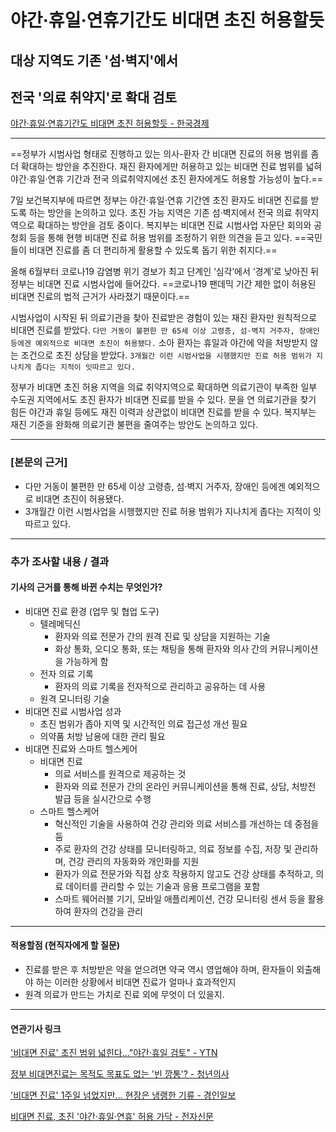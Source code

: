 # 야간·휴일·연휴기간도 비대면 초진 허용할듯
## 대상 지역도 기존 '섬·벽지'에서
## 전국 '의료 취약지'로 확대 검토
[야간·휴일·연휴기간도 비대면 초진 허용할듯 - 한국경제](https://n.news.naver.com/article/newspaper/015/0004889139?date=20230908 "야간·휴일·연휴기간도 비대면 초진 허용할듯")

---

==정부가 시범사업 형태로 진행하고 있는 의사-환자 간 비대면 진료의 허용 범위를 좀 더 확대하는 방안을 추진한다. 재진 환자에게만 허용하고 있는 비대면 진료 범위를 넓혀 야간·휴일·연휴 기간과 전국 의료취약지에선 초진 환자에게도 허용할 가능성이 높다.==

7일 보건복지부에 따르면 정부는 야간·휴일·연휴 기간엔 초진 환자도 비대면 진료를 받도록 하는 방안을 논의하고 있다. 초진 가능 지역은 기존 섬·벽지에서 전국 의료 취약지역으로 확대하는 방안을 검토 중이다. 복지부는 비대면 진료 시범사업 자문단 회의와 공청회 등을 통해 현행 비대면 진료 허용 범위를 조정하기 위한 의견을 듣고 있다. ==국민들이 비대면 진료를 좀 더 편리하게 활용할 수 있도록 돕기 위한 취지다.==

올해 6월부터 코로나19 감염병 위기 경보가 최고 단계인 ‘심각’에서 ‘경계’로 낮아진 뒤 정부는 비대면 진료 시범사업에 들어갔다. ==코로나19 팬데믹 기간 제한 없이 허용된 비대면 진료의 법적 근거가 사라졌기 때문이다.==

시범사업이 시작된 뒤 의료기관을 찾아 진료받은 경험이 있는 재진 환자만 원칙적으로 비대면 진료를 받았다. `다만 거동이 불편한 만 65세 이상 고령층, 섬·벽지 거주자, 장애인 등에겐 예외적으로 비대면 초진이 허용됐다.` 소아 환자는 휴일과 야간에 약을 처방받지 않는 조건으로 초진 상담을 받았다. `3개월간 이런 시범사업을 시행했지만 진료 허용 범위가 지나치게 좁다는 지적이 잇따르고 있다.`

정부가 비대면 초진 허용 지역을 의료 취약지역으로 확대하면 의료기관이 부족한 일부 수도권 지역에서도 초진 환자가 비대면 진료를 받을 수 있다. 문을 연 의료기관을 찾기 힘든 야간과 휴일 등에도 재진 이력과 상관없이 비대면 진료를 받을 수 있다. 복지부는 재진 기준을 완화해 의료기관 불편을 줄여주는 방안도 논의하고 있다.


---

### [본문의 근거] 
* 다만 거동이 불편한 만 65세 이상 고령층, 섬·벽지 거주자, 장애인 등에겐 예외적으로 비대면 초진이 허용됐다.
* 3개월간 이런 시범사업을 시행했지만 진료 허용 범위가 지나치게 좁다는 지적이 잇따르고 있다.

---

### 추가 조사할 내용 / 결과 
#### 기사의 근거를 통해 바뀐 수치는 무엇인가?
* 비대면 진료 환경 (업무 및 협업 도구)
    * 텔레메딕신
        *  환자와 의료 전문가 간의 원격 진료 및 상담을 지원하는 기술
        * 화상 통화, 오디오 통화, 또는 채팅을 통해 환자와 의사 간의 커뮤니케이션을 가능하게 함
    * 전자 의료 기록
        * 환자의 의료 기록을 전자적으로 관리하고 공유하는 데 사용
    * 원격 모니터링 기술
* 비대면 진료 시범사업 성과
    * 초진 범위가 좁아 지역 및 시간적인 의료 접근성 개선 필요
    * 의약품 처방 남용에 대한 관리 필요
* 비대면 진료와 스마트 헬스케어 
    * 비대면 진료
        *  의료 서비스를 원격으로 제공하는 것
        * 환자와 의료 전문가 간의 온라인 커뮤니케이션을 통해 진료, 상담, 처방전 발급 등을 실시간으로 수행
    * 스마트 헬스케어 
        * 혁신적인 기술을 사용하여 건강 관리와 의료 서비스를 개선하는 데 중점을 둠
        * 주로 환자의 건강 상태를 모니터링하고, 의료 정보를 수집, 저장 및 관리하며, 건강 관리의 자동화와 개인화를 지원
        * 환자가 의료 전문가와 직접 상호 작용하지 않고도 건강 상태를 추적하고, 의료 데이터를 관리할 수 있는 기술과 응용 프로그램을 포함
        * 스마트 웨어러블 기기, 모바일 애플리케이션, 건강 모니터링 센서 등을 활용하여 환자의 건강을 관리

---

#### 적용할점 (현직자에게 할 질문)
* 진료를 받은 후 처방받은 약을 얻으려면 약국 역시 영업해야 하며, 환자들이 외출해야 하는 이러한 상황에서 비대면 진료가 얼마나 효과적인지
* 원격 의료가 만드는 가치로 진료 외에 무엇이 더 있을지.
--- 
#### 연관기사 링크

['비대면 진료' 초진 범위 넓힌다..."야간·휴일 검토" - YTN](https://www.ytn.co.kr/_ln/0103_202309071806576060)

[정부 비대면진료는 목적도 목표도 없는 '빈 깡통'? - 청년의사](http://www.docdocdoc.co.kr/news/articleView.html?idxno=3009338)

['비대면 진료' 1주일 넘었지만… 현장은 냉랭한 기류 - 경인일보](http://m.kyeongin.com/view.php?key=20230907010001272)

[비대면 진료, 초진 '야간·휴일·연휴' 허용 가닥 - 전자신문](https://www.etnews.com/20230907000364)
